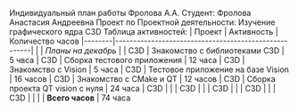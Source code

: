 Индивидуальный план работы Фролова А.А.
Студент: Фролова Анастасия Андреевна
Проект по Проектной деятельности: Изучение графического ядра C3D
Таблица активностей:
| Проект | Активность                                           | Количество часов
|--------|------------------------------------------------------|
|        | *Планы на декабрь*                                   | 
| C3D    | Знакомство с библиотеками С3D                        | 5 чвса
| C3D    | Сборка тестового приложения                          | 12 часа
| C3D    | Знакомство с Vision                                  | 5 часа
| C3D    | Тестовое приложение на базе Vision                   | 16 часов
| C3D    | Знакомство с CMake и QT                              | 12 часов
| C3D    | Сборка проекта QT vision с нуля                      | 24 часа
| C3D    |                                                      | 
| C3D    |                                                      | 
| C3D    |                                                      | 
| C3D    |                                                      | 
| C3D    |                                                      | 
|        | **Всего часов**                                      | 74 часа
